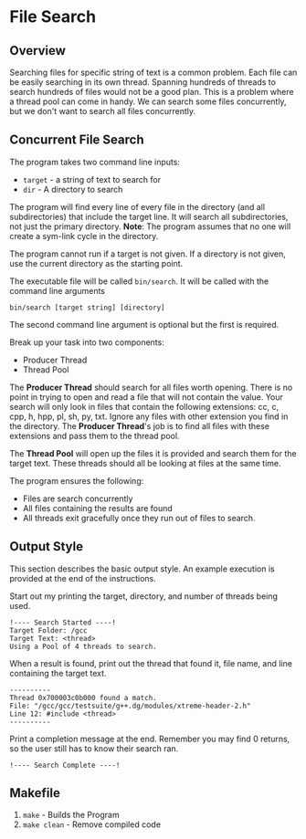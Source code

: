 # File Search

## Overview

Searching files for  specific string of text is a common problem. Each file can be easily searching in its own thread. Spanning hundreds of threads to search hundreds of files would not be a good plan. This is a problem where a thread pool can come in handy. We can search some files concurrently, but we don't want to search all files concurrently.

## Concurrent File Search
The program takes two command line inputs:

- `target` - a string of text to search for
- `dir` - A directory to search

The program will find every line of every file in the directory (and all subdirectories) that include the target line. It will search all subdirectories, not just the primary directory. 
**Note**: The program assumes that no one will create a sym-link cycle in the directory.

The program cannot run if a target is not given. If a directory is not given, use the current directory as the starting point.

The executable file will be called `bin/search`. It will be called with the command line arguments

 ```text
 bin/search [target string] [directory]
```

 The second command line argument is optional but the first is required.

Break up your task into two components:

- Producer Thread
- Thread Pool

The **Producer Thread** should search for all files worth opening. There is no point in trying to open and read a file that will not contain the value. Your search will only look in files that contain the following extensions: cc, c, cpp, h, hpp, pl, sh, py, txt. Ignore any files with other extension you find in the directory. The **Producer Thread**'s job is to find all files with these extensions and pass them to the thread pool.

The **Thread Pool** will open up the files it is provided and search them for the target text. These threads should all be looking at files at the same time.

The program ensures the following:

- Files are search concurrently
- All files containing the results are found
- All threads exit gracefully once they run out of files to search.

## Output Style

This section describes the basic output style. An example execution is provided at the end of the instructions.

Start out my printing the target, directory, and number of threads being used.

```text
!---- Search Started ----!
Target Folder: /gcc
Target Text: <thread>
Using a Pool of 4 threads to search.
```

When a result is found, print out the thread that found it, file name, and line containing the target text.

```
----------
Thread 0x700003c0b000 found a match.
File: "/gcc/gcc/testsuite/g++.dg/modules/xtreme-header-2.h"
Line 12: #include <thread>
----------
```

Print a completion message at the end. Remember you may find 0 returns, so the user still has to know their search ran.

```text
!---- Search Complete ----!
```

## Makefile
1) `make`  - Builds the Program
2) `make clean` - Remove compiled code